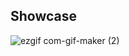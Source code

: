 ## Showcase
![ezgif com-gif-maker (2)](https://user-images.githubusercontent.com/96681438/201468515-0cf8728b-34a4-4f7f-9e9b-9074cbeeb0ad.gif)
